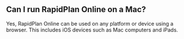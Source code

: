 ## Can I run RapidPlan Online on a Mac?

Yes, RapidPlan Online can be used on any platform or device using a browser. This includes iOS devices such as Mac computers and iPads.